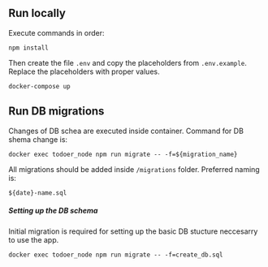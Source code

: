 ## Run locally

Execute commands in order:

`npm install`

Then create the file `.env` and copy the placeholders from `.env.example`. Replace the placeholders with proper values.

`docker-compose up`

## Run DB migrations

Changes of DB schea are executed inside container. Command for DB shema change is:

`docker exec todoer_node npm run migrate -- -f=${migration_name}`

All migrations should be added inside `/migrations` folder. Preferred naming is:

`${date}-name.sql`

##### Setting up the DB schema

Initial migration is required for setting up the basic DB stucture neccesarry to use the app.

`docker exec todoer_node npm run migrate -- -f=create_db.sql`


